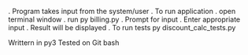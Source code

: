 . Program takes input from the system/user
. To run application 
    . open terminal window
    . run py billing.py
    . Prompt for input
    . Enter appropriate input
    . Result will be displayed
. To run tests
    py discount_calc_tests.py

Writtern in py3
Tested on Git bash